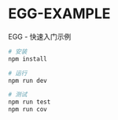 # EGG-EXAMPLE

EGG - 快速入门示例

```bash
# 安装
npm install

# 运行
npm run dev

# 测试
npm run test
npm run cov
```

